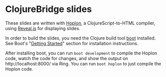 # ClojureBridge slides

These slides are written with [Hoplon](http://hoplon.io/), a ClojureScript-to-HTML compiler, using [Reveal.js](http://lab.hakim.se/reveal-js/#/) for displaying slides.

In order to build the slides, you need the Clojure build tool [boot](https://github.com/tailrecursion/boot) installed. See Boot's "[Getting Started](https://github.com/tailrecursion/boot)" section for installation instructions.

After installing boot, you can run `boot development` to compile the Hoplon code, watch the code for changes, and show the output on http://localhost:8000/ via Ring. You can run `boot hoplon` to just compile the Hoplon code.

